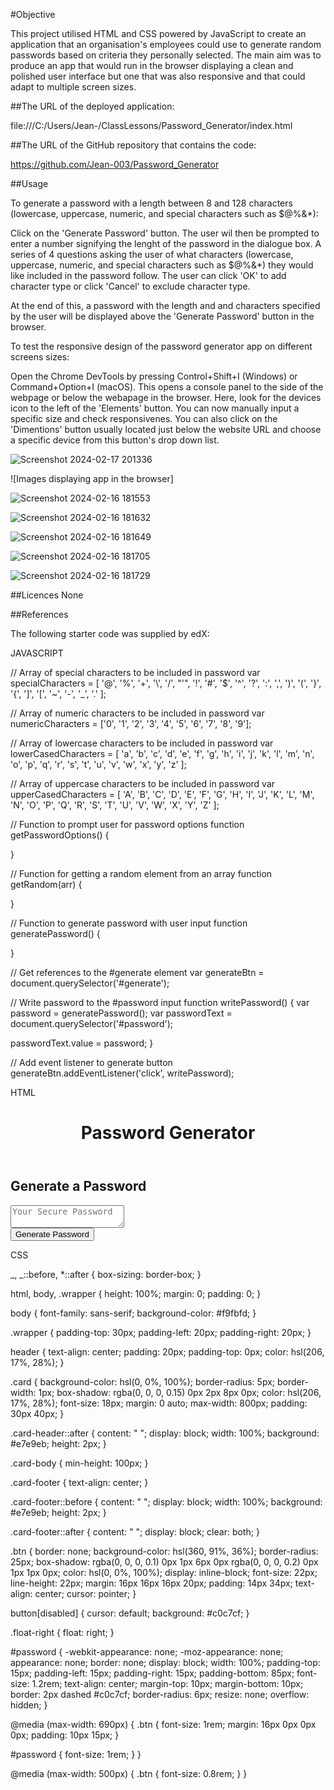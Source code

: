 #Objective

This project utilised HTML and CSS powered by JavaScript to create an application that an organisation's employees could use to generate random passwords based on criteria they personally selected. The main aim was to produce an app that would run in the browser displaying a clean and polished user interface but one that was also responsive and that could adapt to multiple screen sizes.

##The URL of the deployed application:

file:///C:/Users/Jean-/ClassLessons/Password_Generator/index.html

##The URL of the GitHub repository that contains the code:

https://github.com/Jean-003/Password_Generator

##Usage

To generate a password with a length between 8 and 128 characters (lowercase, uppercase, numeric, and special characters such as $@%&\*):

Click on the 'Generate Password' button. The user wil then be prompted to enter a number signifying the lenght of the password in the dialogue box. A series of 4 questions asking the user of what characters (lowercase, uppercase, numeric, and special characters such as $@%&\*) they would like included in the password follow. The user can click 'OK' to add character type or click 'Cancel' to exclude character type.

At the end of this, a password with the length and and characters specified by the user will be displayed above the 'Generate Password' button in the browser.

To test the responsive design of the password generator app on different screens sizes:

Open the Chrome DevTools by pressing Control+Shift+I (Windows) or Command+Option+I (macOS). This opens a console panel to the side of the webpage or below the webapage in the browser. Here, look for the devices icon to the left of the 'Elements' button. You can now manually input a specific size and check responsivenes. You can also click on the 'Dimentions' button usually located just below the website URL and choose a specific device from this button's drop down list.


![Screenshot 2024-02-17 201336](https://github.com/Jean-003/Password_Generator/assets/152238337/485786b8-86bf-4513-913a-e1794aea61d0)


![Images displaying app in the browser]


![Screenshot 2024-02-16 181553](https://github.com/Jean-003/Password_Generator/assets/152238337/7d837bc9-5807-415e-9575-3fbcdbeed68b)


![Screenshot 2024-02-16 181632](https://github.com/Jean-003/Password_Generator/assets/152238337/ddae214a-1545-4499-ace4-01d00905c81d)


![Screenshot 2024-02-16 181649](https://github.com/Jean-003/Password_Generator/assets/152238337/ae702310-d2b6-43d4-bddb-b049392e4d3d)


![Screenshot 2024-02-16 181705](https://github.com/Jean-003/Password_Generator/assets/152238337/a20f9546-0d4a-4d28-843e-bfee50ca6898)


![Screenshot 2024-02-16 181729](https://github.com/Jean-003/Password_Generator/assets/152238337/490ce856-f61a-49bf-9e61-cc75725b6f08)


##Licences None

##References

The following starter code was supplied by edX:

JAVASCRIPT

// Array of special characters to be included in password
var specialCharacters = [
'@',
'%',
'+',
'\\',
'/',
"'",
'!',
'#',
'$',
'^',
'?',
':',
',',
')',
'(',
'}',
'{',
']',
'[',
'~',
'-',
'_',
'.'
];

// Array of numeric characters to be included in password
var numericCharacters = ['0', '1', '2', '3', '4', '5', '6', '7', '8', '9'];

// Array of lowercase characters to be included in password
var lowerCasedCharacters = [
'a',
'b',
'c',
'd',
'e',
'f',
'g',
'h',
'i',
'j',
'k',
'l',
'm',
'n',
'o',
'p',
'q',
'r',
's',
't',
'u',
'v',
'w',
'x',
'y',
'z'
];

// Array of uppercase characters to be included in password
var upperCasedCharacters = [
'A',
'B',
'C',
'D',
'E',
'F',
'G',
'H',
'I',
'J',
'K',
'L',
'M',
'N',
'O',
'P',
'Q',
'R',
'S',
'T',
'U',
'V',
'W',
'X',
'Y',
'Z'
];

// Function to prompt user for password options
function getPasswordOptions() {

}

// Function for getting a random element from an array
function getRandom(arr) {

}

// Function to generate password with user input
function generatePassword() {

}

// Get references to the #generate element
var generateBtn = document.querySelector('#generate');

// Write password to the #password input
function writePassword() {
var password = generatePassword();
var passwordText = document.querySelector('#password');

passwordText.value = password;
}

// Add event listener to generate button
generateBtn.addEventListener('click', writePassword);

HTML

<!DOCTYPE html>
<html lang="en-gb">
  <head>
    <meta charset="UTF-8" />
    <meta name="viewport" content="width=device-width, initial-scale=1.0" />
    <meta http-equiv="X-UA-Compatible" content="ie=edge" />
    <title>Password Generator</title>
    <link rel="stylesheet" href="style.css" />
  </head>
  <body>
    <div class="wrapper">
      <header>
        <h1>Password Generator</h1>
      </header>
      <div class="card">
        <div class="card-header">
          <h2>Generate a Password</h2>
        </div>
        <div class="card-body">
          <textarea
            readonly
            id="password"
            placeholder="Your Secure Password"
            aria-label="Generated Password"
          ></textarea>
        </div>
        <div class="card-footer">
          <button id="generate" class="btn">Generate Password</button>
        </div>
      </div>
    </div>
    <script src="script.js"></script>
  </body>
</html>

CSS

_,
_::before,
\*::after {
box-sizing: border-box;
}

html,
body,
.wrapper {
height: 100%;
margin: 0;
padding: 0;
}

body {
font-family: sans-serif;
background-color: #f9fbfd;
}

.wrapper {
padding-top: 30px;
padding-left: 20px;
padding-right: 20px;
}

header {
text-align: center;
padding: 20px;
padding-top: 0px;
color: hsl(206, 17%, 28%);
}

.card {
background-color: hsl(0, 0%, 100%);
border-radius: 5px;
border-width: 1px;
box-shadow: rgba(0, 0, 0, 0.15) 0px 2px 8px 0px;
color: hsl(206, 17%, 28%);
font-size: 18px;
margin: 0 auto;
max-width: 800px;
padding: 30px 40px;
}

.card-header::after {
content: " ";
display: block;
width: 100%;
background: #e7e9eb;
height: 2px;
}

.card-body {
min-height: 100px;
}

.card-footer {
text-align: center;
}

.card-footer::before {
content: " ";
display: block;
width: 100%;
background: #e7e9eb;
height: 2px;
}

.card-footer::after {
content: " ";
display: block;
clear: both;
}

.btn {
border: none;
background-color: hsl(360, 91%, 36%);
border-radius: 25px;
box-shadow: rgba(0, 0, 0, 0.1) 0px 1px 6px 0px rgba(0, 0, 0, 0.2) 0px 1px 1px
0px;
color: hsl(0, 0%, 100%);
display: inline-block;
font-size: 22px;
line-height: 22px;
margin: 16px 16px 16px 20px;
padding: 14px 34px;
text-align: center;
cursor: pointer;
}

button[disabled] {
cursor: default;
background: #c0c7cf;
}

.float-right {
float: right;
}

#password {
-webkit-appearance: none;
-moz-appearance: none;
appearance: none;
border: none;
display: block;
width: 100%;
padding-top: 15px;
padding-left: 15px;
padding-right: 15px;
padding-bottom: 85px;
font-size: 1.2rem;
text-align: center;
margin-top: 10px;
margin-bottom: 10px;
border: 2px dashed #c0c7cf;
border-radius: 6px;
resize: none;
overflow: hidden;
}

@media (max-width: 690px) {
.btn {
font-size: 1rem;
margin: 16px 0px 0px 0px;
padding: 10px 15px;
}

#password {
font-size: 1rem;
}
}

@media (max-width: 500px) {
.btn {
font-size: 0.8rem;
}
}
